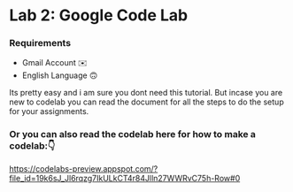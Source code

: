 # Lab 2: Google Code Lab
### Requirements
- Gmail Account ✉️
- English Language 🙃

Its pretty easy and i am sure you dont need this tutorial. But incase you are new to codelab you can read the document for all the steps to do the setup for your assignments.

### Or you can also read the codelab here for how to make a codelab:👇
https://codelabs-preview.appspot.com/?file_id=19k6sJ_Jl6rqzg7IkULkCT4r84Jlln27WWRvC75h-Row#0

